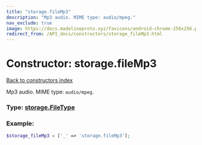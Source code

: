 ```yaml
---
title: "storage.fileMp3"
description: "Mp3 audio. MIME type: audio/mpeg."
nav_exclude: true
image: https://docs.madelineproto.xyz/favicons/android-chrome-256x256.png
redirect_from: /API_docs/constructors/storage_fileMp3.html
---
```

# Constructor: storage.fileMp3  
[Back to constructors index](index.md)



Mp3 audio. MIME type: `audio/mpeg`.




### Type: [storage.FileType](../types/storage.FileType.md)


### Example:

```php
$storage_fileMp3 = ['_' => 'storage.fileMp3'];
```  
